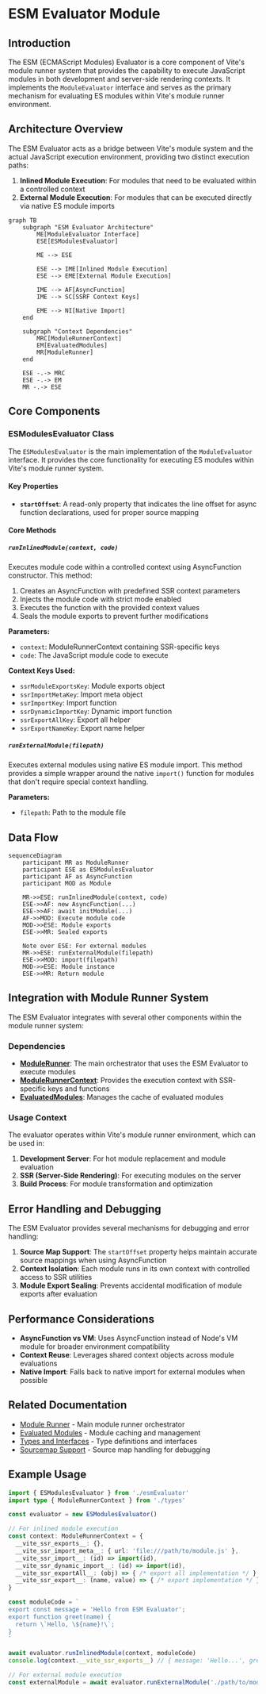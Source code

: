 # ESM Evaluator Module

## Introduction

The ESM (ECMAScript Modules) Evaluator is a core component of Vite's module runner system that provides the capability to execute JavaScript modules in both development and server-side rendering contexts. It implements the `ModuleEvaluator` interface and serves as the primary mechanism for evaluating ES modules within Vite's module runner environment.

## Architecture Overview

The ESM Evaluator acts as a bridge between Vite's module system and the actual JavaScript execution environment, providing two distinct execution paths:

1. **Inlined Module Execution**: For modules that need to be evaluated within a controlled context
2. **External Module Execution**: For modules that can be executed directly via native ES module imports

```mermaid
graph TB
    subgraph "ESM Evaluator Architecture"
        ME[ModuleEvaluator Interface]
        ESE[ESModulesEvaluator]
        
        ME --> ESE
        
        ESE --> IME[Inlined Module Execution]
        ESE --> EME[External Module Execution]
        
        IME --> AF[AsyncFunction]
        IME --> SC[SSRF Context Keys]
        
        EME --> NI[Native Import]
    end
    
    subgraph "Context Dependencies"
        MRC[ModuleRunnerContext]
        EM[EvaluatedModules]
        MR[ModuleRunner]
    end
    
    ESE -.-> MRC
    ESE -.-> EM
    MR -.-> ESE
```

## Core Components

### ESModulesEvaluator Class

The `ESModulesEvaluator` is the main implementation of the `ModuleEvaluator` interface. It provides the core functionality for executing ES modules within Vite's module runner system.

#### Key Properties

- **`startOffset`**: A read-only property that indicates the line offset for async function declarations, used for proper source mapping

#### Core Methods

##### `runInlinedModule(context, code)`

Executes module code within a controlled context using AsyncFunction constructor. This method:

1. Creates an AsyncFunction with predefined SSR context parameters
2. Injects the module code with strict mode enabled
3. Executes the function with the provided context values
4. Seals the module exports to prevent further modifications

**Parameters:**
- `context`: ModuleRunnerContext containing SSR-specific keys
- `code`: The JavaScript module code to execute

**Context Keys Used:**
- `ssrModuleExportsKey`: Module exports object
- `ssrImportMetaKey`: Import meta object
- `ssrImportKey`: Import function
- `ssrDynamicImportKey`: Dynamic import function
- `ssrExportAllKey`: Export all helper
- `ssrExportNameKey`: Export name helper

##### `runExternalModule(filepath)`

Executes external modules using native ES module import. This method provides a simple wrapper around the native `import()` function for modules that don't require special context handling.

**Parameters:**
- `filepath`: Path to the module file

## Data Flow

```mermaid
sequenceDiagram
    participant MR as ModuleRunner
    participant ESE as ESModulesEvaluator
    participant AF as AsyncFunction
    participant MOD as Module
    
    MR->>ESE: runInlinedModule(context, code)
    ESE->>AF: new AsyncFunction(...)
    ESE->>AF: await initModule(...)
    AF->>MOD: Execute module code
    MOD->>ESE: Module exports
    ESE->>MR: Sealed exports
    
    Note over ESE: For external modules
    MR->>ESE: runExternalModule(filepath)
    ESE->>MOD: import(filepath)
    MOD->>ESE: Module instance
    ESE->>MR: Return module
```

## Integration with Module Runner System

The ESM Evaluator integrates with several other components within the module runner system:

### Dependencies

- **[ModuleRunner](module-runner.md)**: The main orchestrator that uses the ESM Evaluator to execute modules
- **[ModuleRunnerContext](types-and-interfaces.md)**: Provides the execution context with SSR-specific keys and functions
- **[EvaluatedModules](evaluated-modules.md)**: Manages the cache of evaluated modules

### Usage Context

The evaluator operates within Vite's module runner environment, which can be used in:

1. **Development Server**: For hot module replacement and module evaluation
2. **SSR (Server-Side Rendering)**: For executing modules on the server
3. **Build Process**: For module transformation and optimization

## Error Handling and Debugging

The ESM Evaluator provides several mechanisms for debugging and error handling:

1. **Source Map Support**: The `startOffset` property helps maintain accurate source mappings when using AsyncFunction
2. **Context Isolation**: Each module runs in its own context with controlled access to SSR utilities
3. **Module Export Sealing**: Prevents accidental modification of module exports after evaluation

## Performance Considerations

- **AsyncFunction vs VM**: Uses AsyncFunction instead of Node's VM module for broader environment compatibility
- **Context Reuse**: Leverages shared context objects across module evaluations
- **Native Import**: Falls back to native import for external modules when possible

## Related Documentation

- [Module Runner](module-runner.md) - Main module runner orchestrator
- [Evaluated Modules](evaluated-modules.md) - Module caching and management
- [Types and Interfaces](types-and-interfaces.md) - Type definitions and interfaces
- [Sourcemap Support](sourcemap-support.md) - Source map handling for debugging

## Example Usage

```typescript
import { ESModulesEvaluator } from './esmEvaluator'
import type { ModuleRunnerContext } from './types'

const evaluator = new ESModulesEvaluator()

// For inlined module execution
const context: ModuleRunnerContext = {
  __vite_ssr_exports__: {},
  __vite_ssr_import_meta__: { url: 'file:///path/to/module.js' },
  __vite_ssr_import__: (id) => import(id),
  __vite_ssr_dynamic_import__: (id) => import(id),
  __vite_ssr_exportAll__: (obj) => { /* export all implementation */ },
  __vite_ssr_export__: (name, value) => { /* export implementation */ }
}

const moduleCode = `
export const message = 'Hello from ESM Evaluator';
export function greet(name) {
  return \`Hello, \${name}!\`;
}
`

await evaluator.runInlinedModule(context, moduleCode)
console.log(context.__vite_ssr_exports__) // { message: 'Hello...', greet: [Function] }

// For external module execution
const externalModule = await evaluator.runExternalModule('./path/to/module.js')
```